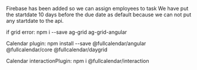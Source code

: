 Firebase has been added so we can assign employees to task
We have put the startdate 10 days before the due date as default because
we can not put any startdate to the api.


if grid error: 
 npm i --save ag-grid ag-grid-angular
 
Calendar plugin: npm install --save @fullcalendar/angular @fullcalendar/core @fullcalendar/daygrid

Calendar interactionPlugin: npm i @fullcalendar/interaction